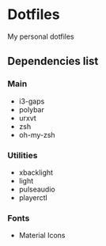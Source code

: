 # Dotfiles

My personal dotfiles

## Dependencies list

### Main

- i3-gaps
- polybar
- urxvt
- zsh
- oh-my-zsh

### Utilities

- xbacklight
- light
- pulseaudio
- playerctl

### Fonts

- Material Icons

